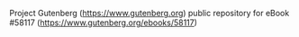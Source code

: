 Project Gutenberg (https://www.gutenberg.org) public repository for
eBook #58117 (https://www.gutenberg.org/ebooks/58117)
